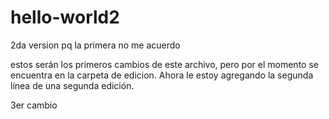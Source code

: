 # hello-world2
2da version pq la primera no me acuerdo

estos serán los primeros cambios de este archivo, pero por el momento se encuentra en la carpeta de edicion. 
Ahora le estoy agregando la segunda línea de una segunda edición. 

3er cambio
